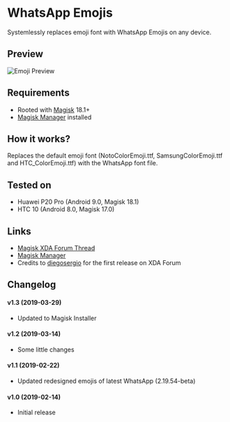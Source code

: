# WhatsApp Emojis

Systemlessly replaces emoji font with WhatsApp Emojis on any device.

## Preview
![Emoji Preview](https://imgur.com/nIYAogh.png)

## Requirements
- Rooted with [Magisk](https://forum.xda-developers.com/apps/magisk/official-magisk-v7-universal-systemless-t3473445) 18.1+
- [Magisk Manager](https://github.com/topjohnwu/MagiskManager/releases/) installed

## How it works?
Replaces the default emoji font (NotoColorEmoji.ttf, SamsungColorEmoji.ttf and HTC_ColorEmoji.ttf) with the WhatsApp font file.

## Tested on
- Huawei P20 Pro (Android 9.0, Magisk 18.1)
- HTC 10 (Android 8.0, Magisk 17.0)

## Links
- [Magisk XDA Forum Thread](https://forum.xda-developers.com/apps/magisk/official-magisk-v7-universal-systemless-t3473445)
- [Magisk Manager](https://github.com/topjohnwu/MagiskManager/releases/)
- Credits to [diegosergio](https://forum.xda-developers.com/member.php?u=9626761) for the first release on XDA Forum

## Changelog
#### v1.3 (2019-03-29)
- Updated to Magisk Installer
#### v1.2 (2019-03-14)
- Some little changes
#### v1.1 (2019-02-22)
- Updated redesigned emojis of latest WhatsApp (2.19.54-beta)
#### v1.0 (2019-02-14)
- Initial release
